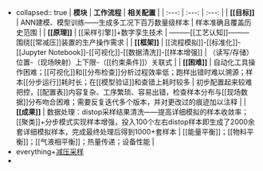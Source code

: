 - collapsed:: true
  | **模块** | **工作流程** | **相关配置** |
  | :---: | :---: | :---: |
  | **[[目标]]** | ANN建模、模型训练——生成多工况下百万数量级样本 | 样本准确且覆盖历史范围 |
  | **[[原理]]** | [[采样引擎]]+数字孪生技术 | ———[[工艺认知]]———围绕[[常减压]]装置的生产操作需求 |
  | **[[框架]]** | [[流程模拟]]-[[标准化]]-[[Jupyter Notebook]]-[[可视化]]-[[数据清洗]]-[[样本增强]] | （读写/存储）位置-（现场映射）上下限-（[[约束条件]]）关联式 |
  | **[[困难]]** | 自动化工具操作困难；[[可视化]]和[[分布检查]]分析过程效率低；跑样出错时难以溯源；样本[[分步运行]]耗时长；在[[模型验证]]和查错上耗时较多 | 初步配置起来较难把控，[[配置表]]内容复杂、工序繁琐、容易出错，检查样本分布与[[现场数据]]分布吻合困难；需要反复迭代多个版本，并对更改过的痕迹加以注释 |
  | **[[成果]]** | 数据处理：distop采样结果清洗——提高详细模拟的样本收敛率；[[聚类]]+分步模式实现样本增强，投入100个左右distop样本即生成了2000余套详细模拟样本，完成最终处理后得到1000+套样本 | [[能量平衡]]；[[物料平衡]]；[[气液相平衡]]；热量传递；设备性能 |
- everything+[减压采样](file:///C:/Users/13359/Desktop/%E9%87%87%E6%A0%B7%E8%BF%87%E7%A8%8B%E6%96%87%E6%A1%A3/%E5%87%8F%E5%8E%8B-%E9%87%87%E6%A0%B7%E8%BF%87%E7%A8%8B%E6%96%87%E6%A1%A3-%E9%BB%84%E8%8B%A5%E6%99%A8.docx)
-